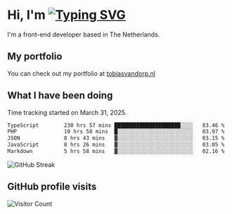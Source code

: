 # Hi, I'm [![Typing SVG](https://readme-typing-svg.demolab.com?font=Fira+Code&pause=1000&width=435&lines=tobiasvdorp)](https://git.io/typing-svg)

I'm a front-end developer based in The Netherlands.

## My portfolio

You can check out my portfolio at [tobiasvandorp.nl](https://www.tobiasvandorp.nl/)

## What I have been doing

Time tracking started on March 31, 2025.

<!--START_SECTION:waka-->

```txt
TypeScript        230 hrs 57 mins █████████████████████░░░░   83.46 %
PHP               10 hrs 58 mins  █░░░░░░░░░░░░░░░░░░░░░░░░   03.97 %
JSON              8 hrs 43 mins   ▓░░░░░░░░░░░░░░░░░░░░░░░░   03.15 %
JavaScript        8 hrs 26 mins   ▓░░░░░░░░░░░░░░░░░░░░░░░░   03.05 %
Markdown          5 hrs 58 mins   ▓░░░░░░░░░░░░░░░░░░░░░░░░   02.16 %
```

<!--END_SECTION:waka-->

![GitHub Streak](https://streak-stats.demolab.com?user=tobiasvdorp&theme=dark&hide_border=true&mode=weekly&background=36%2C6400A6%2C000000)

## GitHub profile visits

![Visitor Count](https://profile-counter.glitch.me/tobiasvdorp/count.svg)
